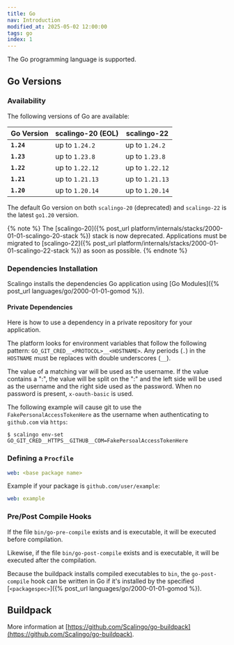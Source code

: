```yaml
---
title: Go
nav: Introduction
modified_at: 2025-05-02 12:00:00
tags: go
index: 1
---
```


The Go programming language is supported.

## Go Versions

### Availability

The following versions of Go are available:

| Go Version | scalingo-20 (EOL) | scalingo-22     |
| ---------- | ----------------- | --------------- |
| **`1.24`** | up to `1.24.2`    | up to `1.24.2`  |
| **`1.23`** | up to `1.23.8`    | up to `1.23.8`  |
| **`1.22`** | up to `1.22.12`   | up to `1.22.12` |
| **`1.21`** | up to `1.21.13`   | up to `1.21.13` |
| **`1.20`** | up to `1.20.14`   | up to `1.20.14` |

The default Go version on both `scalingo-20` (deprecated) and `scalingo-22` is
the latest `go1.20` version.

{% note %}
The [scalingo-20]({% post_url platform/internals/stacks/2000-01-01-scalingo-20-stack %})
stack is now deprecated. Applications must be migrated to [scalingo-22]({% post_url platform/internals/stacks/2000-01-01-scalingo-22-stack %})
as soon as possible.
{% endnote %}

### Dependencies Installation

Scalingo installs the dependencies Go application using [Go Modules]({% post_url languages/go/2000-01-01-gomod %}).

#### Private Dependencies

Here is how to use a dependency in a private repository for your application.

The platform looks for environment variables that follow the following pattern:
`GO_GIT_CRED__<PROTOCOL>__<HOSTNAME>`.  Any periods (`.`) in the `HOSTNAME` must
be replaces with double underscores (`__`).

The value of a matching var will be used as the username. If the value contains
a ":", the value will be split on the ":" and the left side will be used as the
username and the right side used as the password. When no password is present,
`x-oauth-basic` is used.

The following example will cause git to use the `FakePersonalAccessTokenHere` as
the username when authenticating to `github.com` via `https`:

```console
$ scalingo env-set GO_GIT_CRED__HTTPS__GITHUB__COM=FakePersoalAccessTokenHere
```

### Defining a `Procfile`

```yaml
web: <base package name>
```

Example if your package is `github.com/user/example`:

```yaml
web: example
```

### Pre/Post Compile Hooks

If the file `bin/go-pre-compile` exists and is executable, it will be executed before compilation.

Likewise, if the file `bin/go-post-compile` exists and is executable, it will be executed after the compilation.

Because the buildpack installs compiled executables to `bin`, the
`go-post-compile` hook can be written in Go if it's installed by the specified
[`<packagespec>`]({% post_url languages/go/2000-01-01-gomod %}).

## Buildpack

More information at [https://github.com/Scalingo/go-buildpack](https://github.com/Scalingo/go-buildpack).
